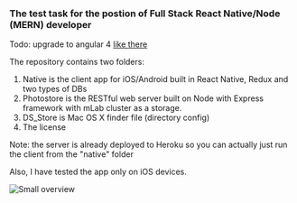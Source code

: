 ### The test task for the postion of Full Stack React Native/Node (MERN) developer
Todo: upgrade to angular 4
[like there](https://medium.com/code-divoire/a-story-of-ngupgrade-bringing-an-angularjs-application-from-1-6-to-angular-4-84eae4434010)


The repository contains two folders:
1) Native is the client app for iOS/Android built in React Native, Redux and two types of DBs
2) Photostore is the RESTful web server built on Node with Express framework with mLab cluster as a storage.
3) DS_Store is Mac OS X finder file (directory config)
4) The license

Note: the server is already deployed to Heroku so you can actually just run the client from the "native" folder

Also, I have tested the app only on iOS devices.

![Small overview](https://image.ibb.co/mne1Kx/Screen_Shot_2018_04_05_at_12_19_34_AM.png)

